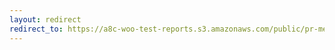```yaml
---
layout: redirect
redirect_to: https://a8c-woo-test-reports.s3.amazonaws.com/public/pr-merge/38355/e2e/index.html
---
```

